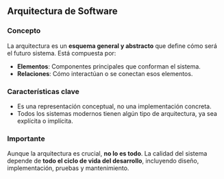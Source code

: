 
## Arquitectura de Software

### **Concepto**  
La arquitectura es un **esquema general y abstracto** que define cómo será el futuro sistema. Está compuesta por:  
- **Elementos**: Componentes principales que conforman el sistema.  
- **Relaciones**: Cómo interactúan o se conectan esos elementos.

### **Características clave**  
- Es una representación conceptual, no una implementación concreta.  
- Todos los sistemas modernos tienen algún tipo de arquitectura, ya sea explícita o implícita.

### **Importante**  
Aunque la arquitectura es crucial, **no lo es todo**. La calidad del sistema depende de **todo el ciclo de vida del desarrollo**, incluyendo diseño, implementación, pruebas y mantenimiento.
